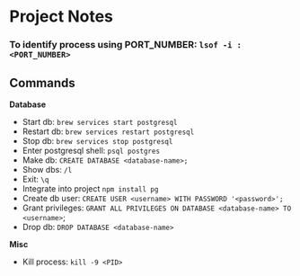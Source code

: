 # Project Notes

### To identify process using PORT_NUMBER: `lsof -i :<PORT_NUMBER>`

## Commands
**Database**
* Start db: `brew services start postgresql`
* Restart db: `brew services restart postgresql`
* Stop db: `brew services stop postgresql`
* Enter postgresql shell: `psql postgres`
* Make db: `CREATE DATABASE <database-name>;`
* Show dbs: `/l`
* Exit: `\q`
* Integrate into project `npm install pg`
* Create db user: `CREATE USER <username> WITH PASSWORD '<password>';`
* Grant privileges: `GRANT ALL PRIVILEGES ON DATABASE <database-name> TO <username>`;
* Drop db: `DROP DATABASE <database-name>`


**Misc**
* Kill process: `kill -9 <PID>`
